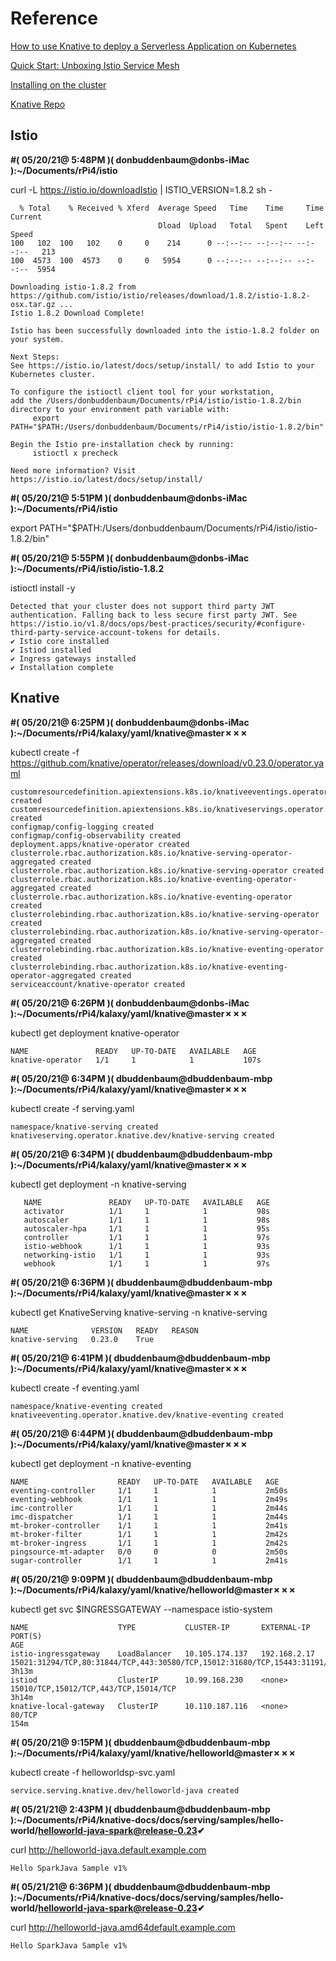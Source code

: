 # Reference

[How to use Knative to deploy a Serverless Application on Kubernetes](https://itnext.io/how-to-use-knative-on-kubernetes-to-deploy-a-serverless-application-582d62fa2a9f)

[Quick Start: Unboxing Istio Service Mesh](https://kwonghung-yip.medium.com/quick-start-unboxing-istio-service-mesh-64b61eb319d7)

[Installing on the cluster](https://istio.io/latest/docs/setup/install/)

[Knative Repo](https://github.com/knative/)


## Istio

**#( 05/20/21@ 5:48PM )( donbuddenbaum@donbs-iMac ):~/Documents/rPi4/istio**

   curl -L https://istio.io/downloadIstio | ISTIO_VERSION=1.8.2  sh -
   
      % Total    % Received % Xferd  Average Speed   Time    Time     Time  Current
                                     Dload  Upload   Total   Spent    Left  Speed
    100   102  100   102    0     0    214      0 --:--:-- --:--:-- --:--:--   213
    100  4573  100  4573    0     0   5954      0 --:--:-- --:--:-- --:--:--  5954
    
    Downloading istio-1.8.2 from https://github.com/istio/istio/releases/download/1.8.2/istio-1.8.2-osx.tar.gz ...
    Istio 1.8.2 Download Complete!
    
    Istio has been successfully downloaded into the istio-1.8.2 folder on your system.
    
    Next Steps:
    See https://istio.io/latest/docs/setup/install/ to add Istio to your Kubernetes cluster.
    
    To configure the istioctl client tool for your workstation,
    add the /Users/donbuddenbaum/Documents/rPi4/istio/istio-1.8.2/bin directory to your environment path variable with:
         export PATH="$PATH:/Users/donbuddenbaum/Documents/rPi4/istio/istio-1.8.2/bin"
    
    Begin the Istio pre-installation check by running:
         istioctl x precheck
    
    Need more information? Visit https://istio.io/latest/docs/setup/install/

**#( 05/20/21@ 5:51PM )( donbuddenbaum@donbs-iMac ):~/Documents/rPi4/istio**

   export PATH="$PATH:/Users/donbuddenbaum/Documents/rPi4/istio/istio-1.8.2/bin"

**#( 05/20/21@ 5:55PM )( donbuddenbaum@donbs-iMac ):~/Documents/rPi4/istio/istio-1.8.2**
   
   istioctl install -y
   
    Detected that your cluster does not support third party JWT authentication. Falling back to less secure first party JWT. See https://istio.io/v1.8/docs/ops/best-practices/security/#configure-third-party-service-account-tokens for details.
    ✔ Istio core installed
    ✔ Istiod installed
    ✔ Ingress gateways installed
    ✔ Installation complete
    
## Knative    
    
**#( 05/20/21@ 6:25PM )( donbuddenbaum@donbs-iMac ):~/Documents/rPi4/kalaxy/yaml/knative@master✗✗✗**

   kubectl create -f https://github.com/knative/operator/releases/download/v0.23.0/operator.yaml
   
    customresourcedefinition.apiextensions.k8s.io/knativeeventings.operator.knative.dev created
    customresourcedefinition.apiextensions.k8s.io/knativeservings.operator.knative.dev created
    configmap/config-logging created
    configmap/config-observability created
    deployment.apps/knative-operator created
    clusterrole.rbac.authorization.k8s.io/knative-serving-operator-aggregated created
    clusterrole.rbac.authorization.k8s.io/knative-serving-operator created
    clusterrole.rbac.authorization.k8s.io/knative-eventing-operator-aggregated created
    clusterrole.rbac.authorization.k8s.io/knative-eventing-operator created
    clusterrolebinding.rbac.authorization.k8s.io/knative-serving-operator created
    clusterrolebinding.rbac.authorization.k8s.io/knative-serving-operator-aggregated created
    clusterrolebinding.rbac.authorization.k8s.io/knative-eventing-operator created
    clusterrolebinding.rbac.authorization.k8s.io/knative-eventing-operator-aggregated created
    serviceaccount/knative-operator created
    
**#( 05/20/21@ 6:26PM )( donbuddenbaum@donbs-iMac ):~/Documents/rPi4/kalaxy/yaml/knative@master✗✗✗**

   kubectl get deployment knative-operator
   
    NAME               READY   UP-TO-DATE   AVAILABLE   AGE
    knative-operator   1/1     1            1           107s
    
**#( 05/20/21@ 6:34PM )( dbuddenbaum@dbuddenbaum-mbp ):~/Documents/rPi4/kalaxy/yaml/knative@master✗✗✗**

   kubectl create -f serving.yaml
      
    namespace/knative-serving created
    knativeserving.operator.knative.dev/knative-serving created
   
**#( 05/20/21@ 6:34PM )( dbuddenbaum@dbuddenbaum-mbp ):~/Documents/rPi4/kalaxy/yaml/knative@master✗✗✗**

   kubectl get deployment -n knative-serving
      
       NAME               READY   UP-TO-DATE   AVAILABLE   AGE
       activator          1/1     1            1           98s
       autoscaler         1/1     1            1           98s
       autoscaler-hpa     1/1     1            1           95s
       controller         1/1     1            1           97s
       istio-webhook      1/1     1            1           93s
       networking-istio   1/1     1            1           93s
       webhook            1/1     1            1           97s 
       
**#( 05/20/21@ 6:36PM )( dbuddenbaum@dbuddenbaum-mbp ):~/Documents/rPi4/kalaxy/yaml/knative@master✗✗✗**

   kubectl get KnativeServing knative-serving -n knative-serving
   
    NAME              VERSION   READY   REASON
    knative-serving   0.23.0    True
**#( 05/20/21@ 6:41PM )( dbuddenbaum@dbuddenbaum-mbp ):~/Documents/rPi4/kalaxy/yaml/knative@master✗✗✗**

   kubectl create -f eventing.yaml
   
    namespace/knative-eventing created
    knativeeventing.operator.knative.dev/knative-eventing created
**#( 05/20/21@ 6:44PM )( dbuddenbaum@dbuddenbaum-mbp ):~/Documents/rPi4/kalaxy/yaml/knative@master✗✗✗**

   kubectl get deployment -n knative-eventing
   
    NAME                    READY   UP-TO-DATE   AVAILABLE   AGE
    eventing-controller     1/1     1            1           2m50s
    eventing-webhook        1/1     1            1           2m49s
    imc-controller          1/1     1            1           2m44s
    imc-dispatcher          1/1     1            1           2m44s
    mt-broker-controller    1/1     1            1           2m41s
    mt-broker-filter        1/1     1            1           2m42s
    mt-broker-ingress       1/1     1            1           2m42s
    pingsource-mt-adapter   0/0     0            0           2m50s
    sugar-controller        1/1     1            1           2m41s
    
    
**#( 05/20/21@ 9:09PM )( dbuddenbaum@dbuddenbaum-mbp ):~/Documents/rPi4/kalaxy/yaml/knative/helloworld@master✗✗✗**

   kubectl get svc $INGRESSGATEWAY --namespace istio-system
   
    NAME                    TYPE           CLUSTER-IP       EXTERNAL-IP    PORT(S)                                                                      AGE
    istio-ingressgateway    LoadBalancer   10.105.174.137   192.168.2.17   15021:31294/TCP,80:31844/TCP,443:30580/TCP,15012:31680/TCP,15443:31191/TCP   3h13m
    istiod                  ClusterIP      10.99.168.230    <none>         15010/TCP,15012/TCP,443/TCP,15014/TCP                                        3h14m
    knative-local-gateway   ClusterIP      10.110.187.116   <none>         80/TCP                                                                       154m
    
**#( 05/20/21@ 9:15PM )( dbuddenbaum@dbuddenbaum-mbp ):~/Documents/rPi4/kalaxy/yaml/knative/helloworld@master✗✗✗**

   kubectl create -f helloworldsp-svc.yaml
   
    service.serving.knative.dev/helloworld-java created


**#( 05/21/21@ 2:43PM )( dbuddenbaum@dbuddenbaum-mbp ):~/Documents/rPi4/knative-docs/docs/serving/samples/hello-world/helloworld-java-spark@release-0.23✔**

   curl http://helloworld-java.default.example.com
   
    Hello SparkJava Sample v1%
    
**#( 05/21/21@ 6:36PM )( dbuddenbaum@dbuddenbaum-mbp ):~/Documents/rPi4/knative-docs/docs/serving/samples/hello-world/helloworld-java-spark@release-0.23✔**

   curl http://helloworld-java.amd64default.example.com
   
    Hello SparkJava Sample v1%